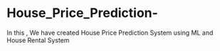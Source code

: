 # House_Price_Prediction-
In this , We have created House Price Prediction System using ML  and House Rental System
